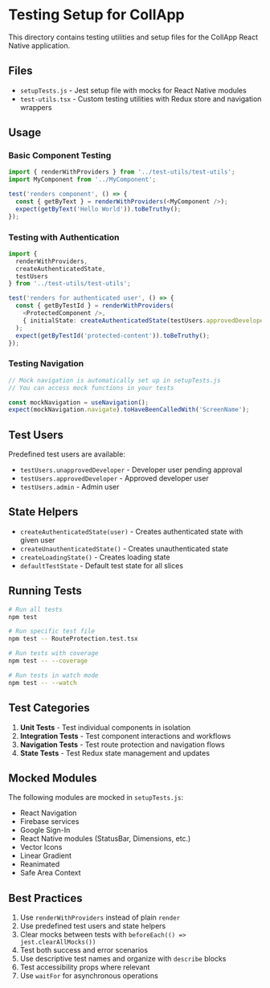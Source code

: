 # Testing Setup for CollApp

This directory contains testing utilities and setup files for the CollApp React Native application.

## Files

- `setupTests.js` - Jest setup file with mocks for React Native modules
- `test-utils.tsx` - Custom testing utilities with Redux store and navigation wrappers

## Usage

### Basic Component Testing

```typescript
import { renderWithProviders } from '../test-utils/test-utils';
import MyComponent from '../MyComponent';

test('renders component', () => {
  const { getByText } = renderWithProviders(<MyComponent />);
  expect(getByText('Hello World')).toBeTruthy();
});
```

### Testing with Authentication

```typescript
import { 
  renderWithProviders, 
  createAuthenticatedState, 
  testUsers 
} from '../test-utils/test-utils';

test('renders for authenticated user', () => {
  const { getByTestId } = renderWithProviders(
    <ProtectedComponent />,
    { initialState: createAuthenticatedState(testUsers.approvedDeveloper) }
  );
  expect(getByTestId('protected-content')).toBeTruthy();
});
```

### Testing Navigation

```typescript
// Mock navigation is automatically set up in setupTests.js
// You can access mock functions in your tests

const mockNavigation = useNavigation();
expect(mockNavigation.navigate).toHaveBeenCalledWith('ScreenName');
```

## Test Users

Predefined test users are available:
- `testUsers.unapprovedDeveloper` - Developer user pending approval
- `testUsers.approvedDeveloper` - Approved developer user  
- `testUsers.admin` - Admin user

## State Helpers

- `createAuthenticatedState(user)` - Creates authenticated state with given user
- `createUnauthenticatedState()` - Creates unauthenticated state
- `createLoadingState()` - Creates loading state
- `defaultTestState` - Default test state for all slices

## Running Tests

```bash
# Run all tests
npm test

# Run specific test file
npm test -- RouteProtection.test.tsx

# Run tests with coverage
npm test -- --coverage

# Run tests in watch mode
npm test -- --watch
```

## Test Categories

1. **Unit Tests** - Test individual components in isolation
2. **Integration Tests** - Test component interactions and workflows  
3. **Navigation Tests** - Test route protection and navigation flows
4. **State Tests** - Test Redux state management and updates

## Mocked Modules

The following modules are mocked in `setupTests.js`:
- React Navigation
- Firebase services  
- Google Sign-In
- React Native modules (StatusBar, Dimensions, etc.)
- Vector Icons
- Linear Gradient
- Reanimated
- Safe Area Context

## Best Practices

1. Use `renderWithProviders` instead of plain `render`
2. Use predefined test users and state helpers
3. Clear mocks between tests with `beforeEach(() => jest.clearAllMocks())`
4. Test both success and error scenarios
5. Use descriptive test names and organize with `describe` blocks
6. Test accessibility props where relevant
7. Use `waitFor` for asynchronous operations